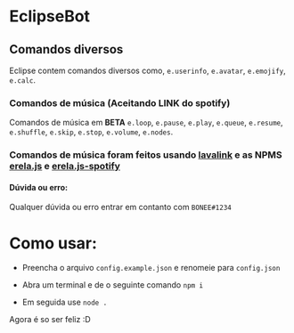 # EclipseBot

## Comandos diversos
Eclipse contem comandos diversos como, `e.userinfo`, `e.avatar`, `e.emojify`, `e.calc`.

### Comandos de música (Aceitando **LINK** do spotify)
Comandos de música em **BETA** `e.loop`, `e.pause`, `e.play`, `e.queue`, `e.resume`, `e.shuffle`, `e.skip`, `e.stop`, `e.volume`, `e.nodes`.

### Comandos de música foram feitos usando [lavalink](https://github.com/Frederikam/Lavalink#server-configuration) e as NPMS [erela.js](https://www.npmjs.com/package/erela.js) e [erela.js-spotify](https://www.npmjs.com/package/erela.js-spotify)


#### Dúvida ou erro:
Qualquer dúvida ou erro entrar em contanto com `BONEE#1234`


# Como usar:

* Preencha o arquivo `config.example.json` e renomeie para `config.json`

* Abra um terminal e de o seguinte comando
```npm i```

* Em seguida use
```node .```

Agora é so ser feliz :D

